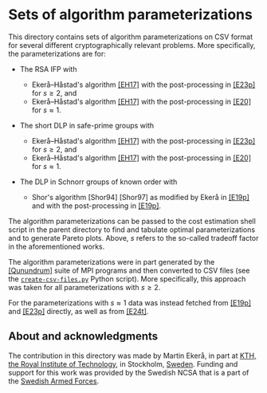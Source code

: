 # Sets of algorithm parameterizations
This directory contains sets of algorithm parameterizations on CSV format for several different cryptographically relevant problems.
More specifically, the parameterizations are for:

- The RSA IFP with
   - Ekerå–Håstad's algorithm [[EH17]](https://doi.org/10.1007/978-3-319-59879-6_20) with the post-processing in [[E23p]](https://doi.org/10.48550/arXiv.2309.01754) for $s \ge 2$, and 
   - Ekerå–Håstad's algorithm [[EH17]](https://doi.org/10.1007/978-3-319-59879-6_20) with the post-processing in [[E20]](https://doi.org/10.1007/s10623-020-00783-2) for $s \approx 1$.

- The short DLP in safe-prime groups with
   - Ekerå–Håstad's algorithm [[EH17]](https://doi.org/10.1007/978-3-319-59879-6_20) with the post-processing in [[E23p]](https://doi.org/10.48550/arXiv.2309.01754) for $s \ge 2$, and 
   - Ekerå–Håstad's algorithm [[EH17]](https://doi.org/10.1007/978-3-319-59879-6_20) with the post-processing in [[E20]](https://doi.org/10.1007/s10623-020-00783-2) for $s \approx 1$.

- The DLP in Schnorr groups of known order with
   - Shor's algorithm [Shor94] [Shor97] as modified by Ekerå in [[E19p]](https://doi.org/10.48550/arXiv.1905.09084) and with the post-processing in [[E19p]](https://doi.org/10.48550/arXiv.1905.09084).

The algorithm parameterizations can be passed to the cost estimation shell script in the parent directory to find and tabulate optimal parameterizations and to generate Pareto plots. Above, $s$ refers to the so-called tradeoff factor in the aforementioned works.

The algorithm parameterizations were in part generated by the [[Qunundrum]](https://github.com/ekera/qunundrum) suite of MPI programs and then converted to CSV files (see the [<code>create-csv-files.py</code>](tabulate.py) Python script).
More specifically, this approach was taken for all parameterizations with $s \ge 2$.

For the parameterizations with $s \approx 1$ data was instead fetched from [[E19p]](https://doi.org/10.48550/arXiv.1905.09084) and [[E23p]](https://doi.org/10.48550/arXiv.2309.01754) directly, as well as from [[E24t]](https://kth.diva-portal.org/smash/get/diva2:1902626/FULLTEXT01.pdf).

## About and acknowledgments
The contribution in this directory was made by Martin Ekerå, in part at [KTH, the Royal Institute of Technology](https://www.kth.se/en), in Stockholm, [Sweden](https://www.sweden.se).
Funding and support for this work was provided by the Swedish NCSA that is a part of the [Swedish Armed Forces](https://www.mil.se).
